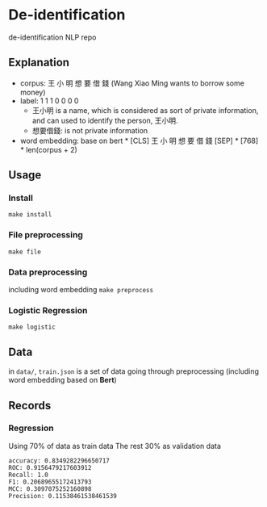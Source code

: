 # De-identification
de-identification NLP repo

## Explanation
* corpus: 王 小 明 想 要 借 錢
        (Wang Xiao Ming wants to borrow some money)
* label:  1  1  1 0  0  0  0
  * 王小明 is a name, which is considered as sort of private information, and can used to identify the person, 王小明.
  * 想要借錢: is not private information
* word embedding:
base on bert
        * [CLS] 王 小 明 想 要 借 錢 [SEP]
        * [768] * len(corpus + 2)
## Usage
### Install
`make install`
### File preprocessing
`make file`
### Data preprocessing
including word embedding
`make preprocess`
### Logistic Regression
`make logistic`

## Data
in `data/`, `train.json` is a set of data going through preprocessing (including word embedding based on **Bert**)


## Records
### Regression
Using 70% of data as train data
The rest 30% as validation data
```
accuracy: 0.8349282296650717
ROC: 0.9156479217603912
Recall: 1.0
F1: 0.20689655172413793
MCC: 0.3097075252160898
Precision: 0.11538461538461539
```
